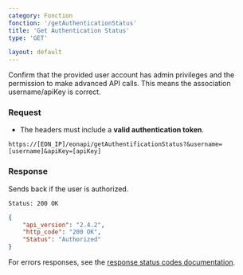 ```yaml
---
category: Fonction
fonction: '/getAuthenticationStatus'
title: 'Get Authentication Status'
type: 'GET'

layout: default
---
```


Confirm that the provided user account has admin privileges and the permission to make advanced API calls. This means the association username/apiKey is correct.

### Request

* The headers must include a **valid authentication token**.
```http
https://[EON_IP]/eonapi/getAuthentificationStatus?&username=[username]&apiKey=[apiKey]
```

### Response

Sends back if the user is authorized.

```Status: 200 OK```
``` json
{
    "api_version": "2.4.2",
    "http_code": "200 OK", 
    "Status": "Authorized"
}
```

For errors responses, see the [response status codes documentation](#response-status-codes).